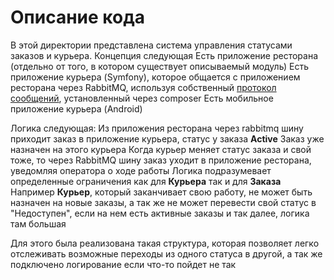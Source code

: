 # Описание кода
В этой директории представлена система управления статусами заказов и курьера. Концепция следующая
Есть приложение ресторана (отдельно от того, в котором существует описываемый модуль)
Есть приложение курьера (Symfony), которое общается с приложением ресторана через RabbitMQ,
используя собственный [протокол сообщений](RabbitmqProtocol), установленный через composer 
Есть мобильное приложение курьера (Android)

Логика следующая: 
Из приложения ресторана через rabbitmq шину приходит заказ в приложение курьера, статус у заказа **Active**
Заказ уже назначен на этого курьера
Когда курьер меняет статус заказа и свой тоже, то через RabbitMQ шину заказ уходит в приложение ресторана, уведомляя оператора о ходе работы
Логика подразумевает определенные ограничения как для **Курьера** так и для **Заказа**
Например **Курьер**, который заканчивает свою работу, не может быть назначен на новые заказы,
а так же не может перевести свой статус в "Недоступен", если на нем есть активные заказы и так далее, логика там большая

Для этого была реализована такая структура, которая позволяет легко отслеживать
возможные переходы из одного статуса в другой, а так же подключено логирование если что-то пойдет не так

